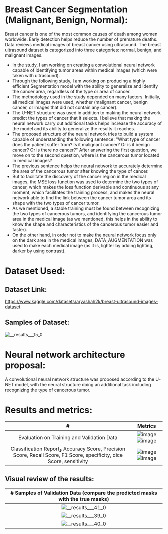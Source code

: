 # Breast Cancer Segmentation (Malignant, Benign, Normal):
Breast cancer is one of the most common causes of death among women worldwide. Early detection helps reduce the number of premature deaths. Data reviews medical images of breast cancer using ultrasound. The breast ultrasound dataset is categorized into three categories: normal, benign, and malignant images.
- In the study, I am working on creating a convolutional neural network capable of identifying tumor areas within medical images (which were taken with ultrasound).
- Through the following study, I am working on producing a highly efficient Segmentation model with the ability to generalize and identify the cancer area, regardless of the type or area of cancer.
- The methodology used in the study depended on many factors. Initially, all medical images were used, whether (malignant cancer, benign cancer, or images that did not contain any cancer).
- The U-NET structure was used in addition to making the neural network predict the types of cancer that it selects. I believe that making the neural network carry out additional tasks helps increase the accuracy of the model and its ability to generalize the results it reaches.
- The proposed structure of the neural network tries to build a system capable of understanding the following sentence: "What type of cancer does the patient suffer from? Is it malignant cancer? Or is it benign cancer? Or is there no cancer?" After answering the first question, we move on to the second question, where is the cancerous tumor located In medical images?
- The previous sentence helps the neural network to accurately determine the area of ​​the cancerous tumor after knowing the type of cancer.
- But to facilitate the discovery of the cancer region in the medical images, the MSE loss function was used to determine the two types of cancer, which makes the loss function derivable and continuous at any moment, which facilitates the training process, and makes the neural network able to find the link between the cancer tumor area and its shape with the two types of cancer tumor.
- As we mentioned, a stable training must be found between recognizing the two types of cancerous tumors, and identifying the cancerous tumor area in the medical image (as we mentioned, this helps in the ability to know the shape and characteristics of the cancerous tumor easier and faster).
- On the other hand, in order not to make the neural network focus only on the dark area in the medical images, DATA_AUGMENTATION was used to make each medical image (as it is, lighter by adding lighting, darker by using contrast).
# Dataset Used:
## Dataset Link: 
https://www.kaggle.com/datasets/aryashah2k/breast-ultrasound-images-dataset
## Samples of Dataset:
![__results___15_0](https://github.com/kaledhoshme123/Breast-cancer-segmentation-malignant-benign-normal-/assets/108609519/f411d764-20b8-4aee-b16d-40bd5872d67a)

# Neural network architecture proposal:
A convolutional neural network structure was proposed according to the U-NET model, with the neural structure doing an additional task including recognizing the type of cancerous tumor.
# Results and metrics:
| # | Metrics |
| :---:   | :---: |
| Evaluation on Training and Validation Data |  ![image](https://github.com/kaledhoshme123/Breast-cancer-segmentation-malignant-benign-normal-/assets/108609519/22f06daf-d616-479d-baf2-789f538a55a5) ![image](https://github.com/kaledhoshme123/Breast-cancer-segmentation-malignant-benign-normal-/assets/108609519/f4f65453-a658-4b33-9b45-6cbc7120e615)|
| Classification Reportو Accuracy Score, Precision Score, Recall Score, F1 Score, specificity, dice Score, sensitivity |  ![image](https://github.com/kaledhoshme123/Breast-cancer-segmentation-malignant-benign-normal-/assets/108609519/3ac7d756-0563-43eb-9557-4987383cd202) ![image](https://github.com/kaledhoshme123/Breast-cancer-segmentation-malignant-benign-normal-/assets/108609519/eaca1f0b-161d-4ec1-93f1-97d6efd6afca)|

## Visual review of the results:
| # Samples of Validation Data (compare the predicted masks with the true masks)    |
| :---: |
| ![__results___41_0](https://github.com/kaledhoshme123/Breast-cancer-segmentation-malignant-benign-normal-/assets/108609519/9f35141d-2359-4cf9-8491-a50cdb64af55)|
|  ![__results___39_0](https://github.com/kaledhoshme123/Breast-cancer-segmentation-malignant-benign-normal-/assets/108609519/7ac45d11-a2d6-4516-8c8a-c06caef0c135)|
| ![__results___40_0](https://github.com/kaledhoshme123/Breast-cancer-segmentation-malignant-benign-normal-/assets/108609519/911d8b8f-f81a-42ed-9a42-1a63b1e4668a)|

